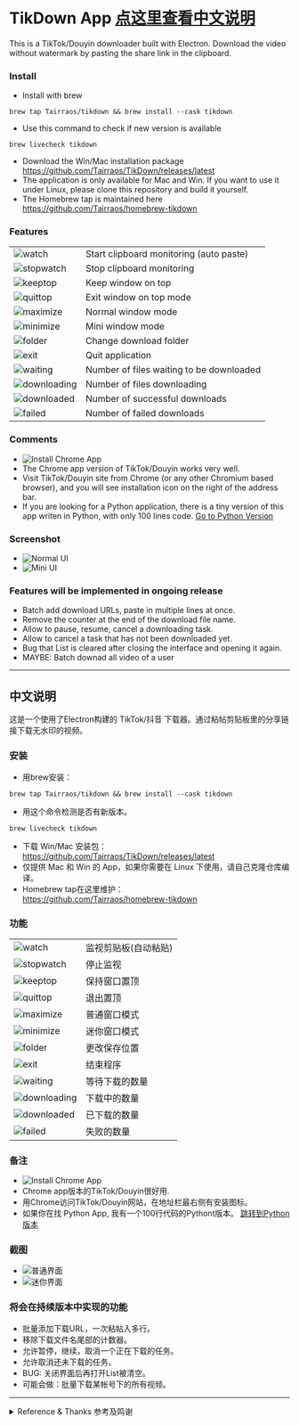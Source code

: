 # TikDown App [点这里查看中文说明](#中文说明)

This is a TikTok/Douyin downloader built with Electron. Download the video without watermark by pasting the share link in the clipboard.

### Install
- Install with brew
```
brew tap Tairraos/tikdown && brew install --cask tikdown
```
- Use this command to check if new version is available
```
brew livecheck tikdown
```
- Download the Win/Mac installation package  
https://github.com/Tairraos/TikDown/releases/latest
- The application is only available for Mac and Win. If you want to use it under Linux, please clone this repository and build it yourself.
- The Homebrew tap is maintained here  
https://github.com/Tairraos/homebrew-tikdown

### Features
|||
|---|---|
|![watch](resource/watch.png)|Start clipboard monitoring (auto paste)|
|![stopwatch](resource/stopwatch.png)|Stop clipboard monitoring|
|![keeptop](resource/keeptop.png)|Keep window on top|
|![quittop](resource/quittop.png)|Exit window on top mode|
|![maximize](resource/maximize.png)|Normal window mode|
|![minimize](resource/minimize.png)|Mini window mode|
|![folder](resource/folder.png)|Change download folder|
|![exit](resource/exit.png)|Quit application|
|![waiting](resource/waiting.png)|Number of files waiting to be downloaded|
|![downloading](resource/downloading.png)|Number of files downloading|
|![downloaded](resource/downloaded.png)|Number of successful downloads|
|![failed](resource/failed.png)|Number of failed downloads|


### Comments
- ![Install Chrome App](resource/install%20chrome%20app.png)
- The Chrome app version of TikTok/Douyin works very well. 
- Visit TikTok/Douyin site from Chrome (or any other Chromium based browser), and you will see installation icon on the right of the address bar. 
- If you are looking for a Python application, there is a tiny version of this app writen in Python, with only 100 lines code. [Go to Python Version](https://github.com/Tairraos/tiktok-downloader.py)


### Screenshot
- ![Normal UI](resource/ui.en.png)
- ![Mini UI](resource/miniui.en.png)

### Features will be implemented in ongoing release
- Batch add download URLs, paste in multiple lines at once.
- Remove the counter at the end of the download file name.
- Allow to pause, resume, cancel a downloading task.
- Allow to cancel a task that has not been downloaded yet.
- Bug that List is cleared after closing the interface and opening it again.
- MAYBE: Batch downad all video of a user


****************************************

## 中文说明

这是一个使用了Electron构建的 TikTok/抖音 下载器。通过粘帖剪贴板里的分享链接下载无水印的视频。

### 安装
- 用brew安装：
```
brew tap Tairraos/tikdown && brew install --cask tikdown
```
- 用这个命令检测是否有新版本。
```
brew livecheck tikdown
```
- 下载 Win/Mac 安装包：  
https://github.com/Tairraos/TikDown/releases/latest
- 仅提供 Mac 和 Win 的 App，如果你需要在 Linux 下使用，请自己克隆仓库编译。
- Homebrew tap在这里维护：  
https://github.com/Tairraos/homebrew-tikdown

### 功能
|||
|---|---|
|![watch](resource/watch.png)|监视剪贴板(自动粘贴)|
|![stopwatch](resource/stopwatch.png)|停止监视|
|![keeptop](resource/keeptop.png)|保持窗口置顶|
|![quittop](resource/quittop.png)|退出置顶|
|![maximize](resource/maximize.png)|普通窗口模式|
|![minimize](resource/minimize.png)|迷你窗口模式|
|![folder](resource/folder.png)|更改保存位置|
|![exit](resource/exit.png)|结束程序|
|![waiting](resource/waiting.png)|等待下载的数量|
|![downloading](resource/downloading.png)|下载中的数量|
|![downloaded](resource/downloaded.png)|已下载的数量|
|![failed](resource/failed.png)|失败的数量|


### 备注
- ![Install Chrome App](resource/install%20chrome%20app.png)
- Chrome app版本的TikTok/Douyin很好用.
- 用Chrome访问TikTok/Douyin网站，在地址栏最右侧有安装图标。
- 如果你在找 Python App, 我有一个100行代码的Pythont版本。 [跳转到Python版本](https://github.com/Tairraos/tiktok-downloader.py)


### 截图
- ![普通界面](resource/ui.cn.png)
- ![迷你界面](resource/miniui.cn.png)

### 将会在持续版本中实现的功能
- 批量添加下载URL，一次粘帖入多行。
- 移除下载文件名尾部的计数器。
- 允许暂停，继续，取消一个正在下载的任务。
- 允许取消还未下载的任务。
- BUG: 关闭界面后再打开List被清空。
- 可能会做：批量下载某帐号下的所有视频。

****************************************
<details><summary>Reference & Thanks 参考及鸣谢</summary>

- UI Design / UI设计: [MasterGo](https://mastergo.com/file/64638217599752)
- API Information / API 信息: [Github Repo](https://github.com/Evil0ctal/Douyin_TikTok_Download_API)
- background material / 安装程序背景: [TikTok background vector created by BiZkettE1](https://www.freepik.com/vectors/tiktok-background)
- arraw material / 箭头素材： [Trajectory vector created by freepik](https://www.freepik.com/vectors/trajectory)
</details>